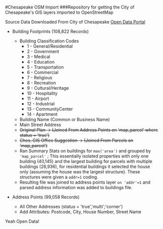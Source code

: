 #Chesapeake OSM Import
###Repository for getting the City of Chesapeake's GIS layers imported to OpenStreetMap  

Source Data Downloaded From City of Chesapeake [Open Data Portal](http://public.chesva.opendata.arcgis.com/)

* Building Footprints (108,822 Records)
  * Building Classification Codes
    * 1 - General/Residential
    * 2 - Government
    * 3 - Medical
    * 4 - Education
    * 5 - Transportation
    * 6 - Commercial
    * 7 - Religious
    * 8 - Recreation
    * 9 - Cultural/Heritage
    * 10 - Hospitality
    * 11 - Airport
    * 12 - Industrial
    * 13 - CommunityCenter
    * 14 - Apartment
  * Building Name (Common or Business Name)
  * Main Street Address
   * ~~Original Plan -> (Joined From Address Points on 'map_parcel' where status = 'true')~~
   * ~~Ches. GIS Office Suggestion -> (Joined From Parcels on 'map_parcel')~~
   * Ran Summary Stats on buildings for `max('area')` and grouped by `'map_parcel'` ; This essentially isolated properties with only one building (40,145) and the largest building for parcels with multiple buildings (26,936), for residential buildings it selected the house only (assuming the house was the largest structure). These structures were given a `addr=1` coding.
   * Resulting file was joined to address points layer `on 'addr'=1` and parsed address information was added to buildings file.

* Address Points (99,058 Records)
  * All Other Addresses (status = 'true','multi';'corner')
  * Add Attributes: Postcode, City, House Number, Street Name

Yeah Open Data!
